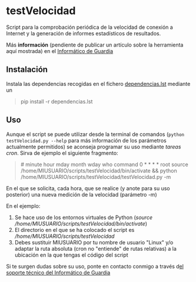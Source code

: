 
# testVelocidad

Script para la comprobación periódica de la velocidad de conexión a Internet y la generación de informes estadísticos de resultados.

Más **información** (pendiente de publicar un artículo sobre la herramienta aquí mostrada) en el [Informático de Guardia](https://andalinux.wordpress.com)

## Instalación

Instala las dependencias recogidas en el fichero [dependencias.lst](https://github.com/jasvazquez/testVelocidad/blob/master/dependencias.lst) mediante un

> pip install -r dependencias.lst

## Uso

Aunque el script se puede utilizar desde la terminal de comandos (```python testVelocidad.py --help``` para más información de los parámetros actualmente permitidos) se aconseja programar su uso mediante _tareas cron_. Sirva de ejemplo el siguiente fragmento:

> \# minute	hour	mday	month	wday	who	command
> 0	*	*	*	*	root	source /home/MIUSUARIO/scripts/testVelocidad/bin/activate && python /home/MIUSUARIO/scripts/testVelocidad/testVelocidad.py -m

En el que se solicita, cada hora, que se realice (y anote para su uso posterior) una nueva medición de la velocidad (parámetro -m)

En el ejemplo:
1. Se hace uso de los entornos virtuales de Python (_source /home/MIUSUARIO/scripts/testVelocidad/bin/activate_)
1. El directorio en el que se ha colocado el script es _/home/MIUSUARIO/scripts/testVelocidad_
1. Debes sustituir MIUSUARIO por tu nombre de usuario "Linux" y/o adaptar la ruta absoluta (cron no "entiende" de rutas relativas) a la ubicación en la que tengas el código del script

Si te surgen dudas sobre su uso, ponte en contacto conmigo a través d[el soporte técnico del Informático de Guardia](https://andalinux.wordpress.com/about)
